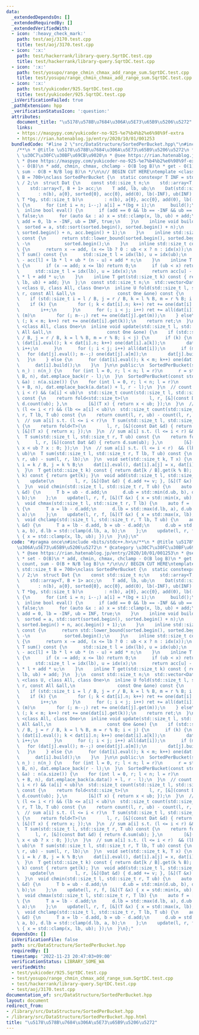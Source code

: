 ```yaml
---
data:
  _extendedDependsOn: []
  _extendedRequiredBy: []
  _extendedVerifiedWith:
  - icon: ':heavy_check_mark:'
    path: test/aoj/3170.test.cpp
    title: test/aoj/3170.test.cpp
  - icon: ':x:'
    path: test/hackerrank/library-query.SqrtDC.test.cpp
    title: test/hackerrank/library-query.SqrtDC.test.cpp
  - icon: ':x:'
    path: test/yosupo/range_chmin_chmax_add_range_sum.SqrtDC.test.cpp
    title: test/yosupo/range_chmin_chmax_add_range_sum.SqrtDC.test.cpp
  - icon: ':x:'
    path: test/yukicoder/925.SqrtDC.test.cpp
    title: test/yukicoder/925.SqrtDC.test.cpp
  _isVerificationFailed: true
  _pathExtension: hpp
  _verificationStatusIcon: ':question:'
  attributes:
    document_title: "\u5178\u578B\u7684\u306A\u5E73\u65B9\u5206\u5272"
    links:
    - https://maspypy.com/yukicoder-no-925-%e7%b4%b2%e6%98%9f-extra
    - https://rian.hatenablog.jp/entry/2020/10/01/001253
  bundledCode: "#line 2 \"src/DataStructure/SortedPerBucket.hpp\"\n#include <bits/stdc++.h>\n\
    /**\n * @title \u5178\u578B\u7684\u306A\u5E73\u65B9\u5206\u5272\n * @category\
    \ \u30C7\u30FC\u30BF\u69CB\u9020\n * @see https://rian.hatenablog.jp/entry/2020/10/01/001253\n\
    \ * @see https://maspypy.com/yukicoder-no-925-%e7%b4%b2%e6%98%9f-extra\n * set\
    \ - O(B)\n * add, chmin, chmax, chclamp - O(B log B)\n * get - O(1)\n * count,\
    \ sum - O(B + N/B log B)\n */\n\n// BEGIN CUT HERE\ntemplate <class T, std::size_t\
    \ B = 700>\nclass SortedPerBucket {\n  static constexpr T INF = std::numeric_limits<T>::max()\
    \ / 2;\n  struct Dat {\n    const std::size_t n;\n    std::array<T, B> a, sorted;\n\
    \    std::array<T, B + 1> acc;\n    T add, lb, ub;\n    Dat(std::size_t b)\n \
    \       : n(b), a{0}, sorted{0}, acc{0}, add(0), lb(-INF), ub(INF) {}\n    Dat(const\
    \ T *bg, std::size_t b)\n        : n(b), a{0}, acc{0}, add(0), lb(-INF), ub(INF)\
    \ {\n      for (int i = n; i--;) a[i] = *(bg + i);\n      build();\n    }\n  \
    \  inline bool eval() {\n      if (add == 0 && lb == -INF && ub == INF) return\
    \ false;\n      for (auto &x : a) x = std::clamp(x, lb, ub) + add;\n      return\
    \ add = 0, lb = -INF, ub = INF, true;\n    }\n    inline void build() {\n    \
    \  sorted = a, std::sort(sorted.begin(), sorted.begin() + n);\n      std::partial_sum(sorted.begin(),\
    \ sorted.begin() + n, acc.begin() + 1);\n    }\n    inline std::size_t idx(T x)\
    \ const {\n      return std::lower_bound(sorted.begin(), sorted.begin() + n, x)\
    \ -\n             sorted.begin();\n    }\n    inline std::size_t count(T x) const\
    \ {\n      return x -= add, (x <= lb ? 0 : ub < x ? n : idx(x));\n    }\n    inline\
    \ T sum() const {\n      std::size_t l = idx(lb), u = idx(ub);\n      return acc[u]\
    \ - acc[l] + lb * l + ub * (n - u) + add * n;\n    }\n    inline T sum(T x) const\
    \ {\n      if (x -= add; x <= lb) return 0;\n      if (ub < x) return sum();\n\
    \      std::size_t l = idx(lb), u = idx(x);\n      return acc[u] - acc[l] + lb\
    \ * l + add * u;\n    }\n    inline T get(std::size_t k) const { return std::clamp(a[k],\
    \ lb, ub) + add; }\n  };\n  const std::size_t n;\n  std::vector<Dat> dat;\n  template\
    \ <class U, class All, class One>\n  inline U fold(std::size_t l, std::size_t\
    \ r, const All &all,\n                const One &one) const {\n    U ret = 0;\n\
    \    if (std::size_t i = l / B, j = r / B, k = l % B, m = r % B; i < j) {\n  \
    \    if (k) {\n        for (; k < dat[i].n; k++) ret += one(dat[i].get(k));\n\
    \        i++;\n      }\n      for (; i < j; i++) ret += all(dat[i]);\n      if\
    \ (m)\n        for (; m--;) ret += one(dat[j].get(m));\n    } else\n      for\
    \ (; k < m; k++) ret += one(dat[i].get(k));\n    return ret;\n  }\n  template\
    \ <class All, class One>\n  inline void update(std::size_t l, std::size_t r, const\
    \ All &all,\n                     const One &one) {\n    if (std::size_t i = l\
    \ / B, j = r / B, k = l % B, m = r % B; i < j) {\n      if (k) {\n        for\
    \ (dat[i].eval(); k < dat[i].n; k++) one(dat[i].a[k]);\n        dat[i].build(),\
    \ i++;\n      }\n      for (; i < j; i++) all(dat[i]);\n      if (m) {\n     \
    \   for (dat[j].eval(); m--;) one(dat[j].a[m]);\n        dat[j].build();\n   \
    \   }\n    } else {\n      for (dat[i].eval(); k < m; k++) one(dat[i].a[k]);\n\
    \      dat[i].build();\n    }\n  }\n\n public:\n  SortedPerBucket(std::size_t\
    \ n_) : n(n_) {\n    for (int l = 0, r; l < n; l = r)\n      r = std::min(l +\
    \ B, n), dat.emplace_back(r - l);\n  }\n  SortedPerBucket(const std::vector<T>\
    \ &a) : n(a.size()) {\n    for (int l = 0, r; l < n; l = r)\n      r = std::min(l\
    \ + B, n), dat.emplace_back(a.data() + l, r - l);\n  }\n  // count i s.t. (l <=\
    \ i < r) && (a[i] < ub)\n  std::size_t count(std::size_t l, std::size_t r, T ub)\
    \ const {\n    return fold<std::size_t>(\n        l, r, [&](const Dat &d) { return\
    \ d.count(ub); },\n        [&](T x) { return x < ub; });\n  }\n  // count i s.t.\
    \ (l <= i < r) && (lb <= a[i] < ub)\n  std::size_t count(std::size_t l, std::size_t\
    \ r, T lb, T ub) const {\n    return count(l, r, ub) - count(l, r, lb);\n  }\n\
    \  // sum a[i] s.t. (l <= i < r)\n  T sum(std::size_t l, std::size_t r) const\
    \ {\n    return fold<T>(\n        l, r, [&](const Dat &d) { return d.sum(); },\
    \ [&](T x) { return x; });\n  }\n  // sum a[i] s.t. (l <= i < r) && (a[i] < ub)\n\
    \  T sum(std::size_t l, std::size_t r, T ub) const {\n    return fold<T>(\n  \
    \      l, r, [&](const Dat &d) { return d.sum(ub); },\n        [&](T x) { return\
    \ x < ub ? x : 0; });\n  }\n  // sum a[i] s.t. (l <= i < r)  && (lb <= a[i] <\
    \ ub)\n  T sum(std::size_t l, std::size_t r, T lb, T ub) const {\n    return sum(l,\
    \ r, ub) - sum(l, r, lb);\n  }\n  void set(std::size_t k, T x) {\n    std::size_t\
    \ i = k / B, j = k % B;\n    dat[i].eval(), dat[i].a[j] = x, dat[i].build();\n\
    \  }\n  T get(std::size_t k) const { return dat[k / B].get(k % B); }\n  T operator[](std::size_t\
    \ k) const { return get(k); }\n  void add(std::size_t l, std::size_t r, T v) {\n\
    \    update(\n        l, r, [&](Dat &d) { d.add += v; }, [&](T &x) { x += v; });\n\
    \  }\n  void chmin(std::size_t l, std::size_t r, T ub) {\n    auto f = [&](Dat\
    \ &d) {\n      T b = ub - d.add;\n      d.ub = std::min(d.ub, b), d.lb = std::min(d.lb,\
    \ b);\n    };\n    update(l, r, f, [&](T &x) { x = std::min(x, ub); });\n  }\n\
    \  void chmax(std::size_t l, std::size_t r, T lb) {\n    auto f = [&](Dat &d)\
    \ {\n      T a = lb - d.add;\n      d.lb = std::max(d.lb, a), d.ub = std::max(d.ub,\
    \ a);\n    };\n    update(l, r, f, [&](T &x) { x = std::max(x, lb); });\n  }\n\
    \  void chclamp(std::size_t l, std::size_t r, T lb, T ub) {\n    auto f = [&](Dat\
    \ &d) {\n      T a = lb - d.add, b = ub - d.add;\n      d.ub = std::clamp(d.ub,\
    \ a, b), d.lb = std::clamp(d.lb, a, b);\n    };\n    update(l, r, f, [&](T &x)\
    \ { x = std::clamp(x, lb, ub); });\n  }\n};\n"
  code: "#pragma once\n#include <bits/stdc++.h>\n/**\n * @title \u5178\u578B\u7684\
    \u306A\u5E73\u65B9\u5206\u5272\n * @category \u30C7\u30FC\u30BF\u69CB\u9020\n\
    \ * @see https://rian.hatenablog.jp/entry/2020/10/01/001253\n * @see https://maspypy.com/yukicoder-no-925-%e7%b4%b2%e6%98%9f-extra\n\
    \ * set - O(B)\n * add, chmin, chmax, chclamp - O(B log B)\n * get - O(1)\n *\
    \ count, sum - O(B + N/B log B)\n */\n\n// BEGIN CUT HERE\ntemplate <class T,\
    \ std::size_t B = 700>\nclass SortedPerBucket {\n  static constexpr T INF = std::numeric_limits<T>::max()\
    \ / 2;\n  struct Dat {\n    const std::size_t n;\n    std::array<T, B> a, sorted;\n\
    \    std::array<T, B + 1> acc;\n    T add, lb, ub;\n    Dat(std::size_t b)\n \
    \       : n(b), a{0}, sorted{0}, acc{0}, add(0), lb(-INF), ub(INF) {}\n    Dat(const\
    \ T *bg, std::size_t b)\n        : n(b), a{0}, acc{0}, add(0), lb(-INF), ub(INF)\
    \ {\n      for (int i = n; i--;) a[i] = *(bg + i);\n      build();\n    }\n  \
    \  inline bool eval() {\n      if (add == 0 && lb == -INF && ub == INF) return\
    \ false;\n      for (auto &x : a) x = std::clamp(x, lb, ub) + add;\n      return\
    \ add = 0, lb = -INF, ub = INF, true;\n    }\n    inline void build() {\n    \
    \  sorted = a, std::sort(sorted.begin(), sorted.begin() + n);\n      std::partial_sum(sorted.begin(),\
    \ sorted.begin() + n, acc.begin() + 1);\n    }\n    inline std::size_t idx(T x)\
    \ const {\n      return std::lower_bound(sorted.begin(), sorted.begin() + n, x)\
    \ -\n             sorted.begin();\n    }\n    inline std::size_t count(T x) const\
    \ {\n      return x -= add, (x <= lb ? 0 : ub < x ? n : idx(x));\n    }\n    inline\
    \ T sum() const {\n      std::size_t l = idx(lb), u = idx(ub);\n      return acc[u]\
    \ - acc[l] + lb * l + ub * (n - u) + add * n;\n    }\n    inline T sum(T x) const\
    \ {\n      if (x -= add; x <= lb) return 0;\n      if (ub < x) return sum();\n\
    \      std::size_t l = idx(lb), u = idx(x);\n      return acc[u] - acc[l] + lb\
    \ * l + add * u;\n    }\n    inline T get(std::size_t k) const { return std::clamp(a[k],\
    \ lb, ub) + add; }\n  };\n  const std::size_t n;\n  std::vector<Dat> dat;\n  template\
    \ <class U, class All, class One>\n  inline U fold(std::size_t l, std::size_t\
    \ r, const All &all,\n                const One &one) const {\n    U ret = 0;\n\
    \    if (std::size_t i = l / B, j = r / B, k = l % B, m = r % B; i < j) {\n  \
    \    if (k) {\n        for (; k < dat[i].n; k++) ret += one(dat[i].get(k));\n\
    \        i++;\n      }\n      for (; i < j; i++) ret += all(dat[i]);\n      if\
    \ (m)\n        for (; m--;) ret += one(dat[j].get(m));\n    } else\n      for\
    \ (; k < m; k++) ret += one(dat[i].get(k));\n    return ret;\n  }\n  template\
    \ <class All, class One>\n  inline void update(std::size_t l, std::size_t r, const\
    \ All &all,\n                     const One &one) {\n    if (std::size_t i = l\
    \ / B, j = r / B, k = l % B, m = r % B; i < j) {\n      if (k) {\n        for\
    \ (dat[i].eval(); k < dat[i].n; k++) one(dat[i].a[k]);\n        dat[i].build(),\
    \ i++;\n      }\n      for (; i < j; i++) all(dat[i]);\n      if (m) {\n     \
    \   for (dat[j].eval(); m--;) one(dat[j].a[m]);\n        dat[j].build();\n   \
    \   }\n    } else {\n      for (dat[i].eval(); k < m; k++) one(dat[i].a[k]);\n\
    \      dat[i].build();\n    }\n  }\n\n public:\n  SortedPerBucket(std::size_t\
    \ n_) : n(n_) {\n    for (int l = 0, r; l < n; l = r)\n      r = std::min(l +\
    \ B, n), dat.emplace_back(r - l);\n  }\n  SortedPerBucket(const std::vector<T>\
    \ &a) : n(a.size()) {\n    for (int l = 0, r; l < n; l = r)\n      r = std::min(l\
    \ + B, n), dat.emplace_back(a.data() + l, r - l);\n  }\n  // count i s.t. (l <=\
    \ i < r) && (a[i] < ub)\n  std::size_t count(std::size_t l, std::size_t r, T ub)\
    \ const {\n    return fold<std::size_t>(\n        l, r, [&](const Dat &d) { return\
    \ d.count(ub); },\n        [&](T x) { return x < ub; });\n  }\n  // count i s.t.\
    \ (l <= i < r) && (lb <= a[i] < ub)\n  std::size_t count(std::size_t l, std::size_t\
    \ r, T lb, T ub) const {\n    return count(l, r, ub) - count(l, r, lb);\n  }\n\
    \  // sum a[i] s.t. (l <= i < r)\n  T sum(std::size_t l, std::size_t r) const\
    \ {\n    return fold<T>(\n        l, r, [&](const Dat &d) { return d.sum(); },\
    \ [&](T x) { return x; });\n  }\n  // sum a[i] s.t. (l <= i < r) && (a[i] < ub)\n\
    \  T sum(std::size_t l, std::size_t r, T ub) const {\n    return fold<T>(\n  \
    \      l, r, [&](const Dat &d) { return d.sum(ub); },\n        [&](T x) { return\
    \ x < ub ? x : 0; });\n  }\n  // sum a[i] s.t. (l <= i < r)  && (lb <= a[i] <\
    \ ub)\n  T sum(std::size_t l, std::size_t r, T lb, T ub) const {\n    return sum(l,\
    \ r, ub) - sum(l, r, lb);\n  }\n  void set(std::size_t k, T x) {\n    std::size_t\
    \ i = k / B, j = k % B;\n    dat[i].eval(), dat[i].a[j] = x, dat[i].build();\n\
    \  }\n  T get(std::size_t k) const { return dat[k / B].get(k % B); }\n  T operator[](std::size_t\
    \ k) const { return get(k); }\n  void add(std::size_t l, std::size_t r, T v) {\n\
    \    update(\n        l, r, [&](Dat &d) { d.add += v; }, [&](T &x) { x += v; });\n\
    \  }\n  void chmin(std::size_t l, std::size_t r, T ub) {\n    auto f = [&](Dat\
    \ &d) {\n      T b = ub - d.add;\n      d.ub = std::min(d.ub, b), d.lb = std::min(d.lb,\
    \ b);\n    };\n    update(l, r, f, [&](T &x) { x = std::min(x, ub); });\n  }\n\
    \  void chmax(std::size_t l, std::size_t r, T lb) {\n    auto f = [&](Dat &d)\
    \ {\n      T a = lb - d.add;\n      d.lb = std::max(d.lb, a), d.ub = std::max(d.ub,\
    \ a);\n    };\n    update(l, r, f, [&](T &x) { x = std::max(x, lb); });\n  }\n\
    \  void chclamp(std::size_t l, std::size_t r, T lb, T ub) {\n    auto f = [&](Dat\
    \ &d) {\n      T a = lb - d.add, b = ub - d.add;\n      d.ub = std::clamp(d.ub,\
    \ a, b), d.lb = std::clamp(d.lb, a, b);\n    };\n    update(l, r, f, [&](T &x)\
    \ { x = std::clamp(x, lb, ub); });\n  }\n};"
  dependsOn: []
  isVerificationFile: false
  path: src/DataStructure/SortedPerBucket.hpp
  requiredBy: []
  timestamp: '2022-11-23 20:47:03+09:00'
  verificationStatus: LIBRARY_SOME_WA
  verifiedWith:
  - test/yukicoder/925.SqrtDC.test.cpp
  - test/yosupo/range_chmin_chmax_add_range_sum.SqrtDC.test.cpp
  - test/hackerrank/library-query.SqrtDC.test.cpp
  - test/aoj/3170.test.cpp
documentation_of: src/DataStructure/SortedPerBucket.hpp
layout: document
redirect_from:
- /library/src/DataStructure/SortedPerBucket.hpp
- /library/src/DataStructure/SortedPerBucket.hpp.html
title: "\u5178\u578B\u7684\u306A\u5E73\u65B9\u5206\u5272"
---
```

